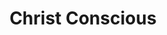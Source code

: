 ---
title: Christ Conscious
slug: christ-conscious
artist: Joey Bada$$
youtube: yRfQGXFRr30
position: 35
---